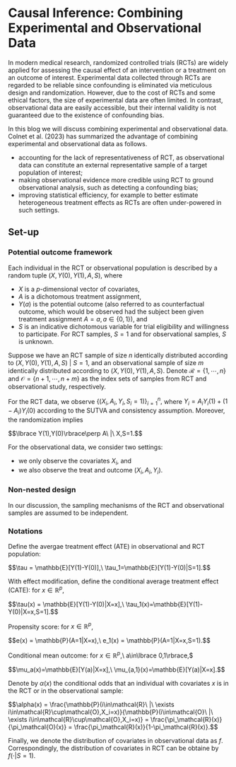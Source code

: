 # Causal Inference: Combining Experimental and Observational Data
In modern medical research, randomized controlled trials (RCTs) are widely applied for assessing the causal effect of an intervention or a treatment on an outcome of interest. Experimental data collected through RCTs are regarded to be reliable since confounding is eliminated via meticulous design and randomization. However, due to the cost of RCTs and some ethical factors, the size of experimental data are often limited. In contrast, observational data are easily accessible, but their internal validity is not guaranteed due to the existence of confounding bias.

In this blog we will discuss combining experimental and observational data. Colnet et al. (2023) has summarized the advantage of combining experimental and observational data as follows.
+ accounting for the lack of representativeness of RCT, as observational data can constitute an external representative sample of a target population of interest;
+ making observational evidence more credible using RCT to ground observational analysis, such as detecting a confounding bias;
+ improving statistical efficiency, for example to better estimate heterogeneous treatment effects as RCTs are often under-powered in such settings.

## Set-up
### Potential outcome framework
Each individual in the RCT or observational population is described by a random tuple $(X, Y(0), Y(1), A, S),$ where
+ $X$ is a $p$-dimensional vector of covariates,
+ $A$ is a dichotomous treatment assignment,
+ $Y(a)$ is the potential outcome (also referred to as counterfactual outcome, which would be observed had the subject been given treatment assignment $A=a,a\in\lbrace 0,1\rbrace$), and
+ $S$ is an indicative dichotomous variable for trial eligibility and willingness to participate. For RCT samples, $S=1$ and for observational samples, $S$ is unknown.

Suppose we have an RCT sample of size $n$ identically distributed according to $(X,Y(0),Y(1),A,S)\ \vert\ S=1,$ and an observational sample of size $m$ identically distributed according to $(X,Y(0),Y(1),A,S).$ Denote $\mathcal{R}=\lbrace 1,\cdots,n\rbrace$ and $\mathcal{O}=\lbrace n+1,\cdots,n+m\rbrace$ as the index sets of samples from RCT and observational study, respectively.

For the RCT data, we observe $\lbrace(X_i,A_i,Y_i,S_i=1)\rbrace_{i=1}^n,$ where $Y_i=A_iY_i(1) + (1-A_i)Y_i(0)$ according to the SUTVA and consistency assumption. Moreover, the randomization implies
<p>
  $$\lbrace Y(1),Y(0)\rbrace\perp A\ |\ X,S=1.$$
</p>

For the observational data, we consider two settings:
+ we only observe the covariates $X_i$, and
+ we also observe the treat and outcome $(X_i,A_i,Y_i)$.

### Non-nested design
In our discussion, the sampling mechanisms of the RCT and observational samples are assumed to be independent.

### Notations
Define the avergae treatment effect (ATE) in observational and RCT population:
<p>
  $$\tau = \mathbb{E}[Y(1)-Y(0)],\ \tau_1=\mathbb{E}[Y(1)-Y(0)|S=1].$$
</p>

With effect modification, define the conditional average treatment effect (CATE): for $x\in\mathbb{R}^p$,
<p>
  $$\tau(x) = \mathbb{E}[Y(1)-Y(0)|X=x],\ \tau_1(x)=\mathbb{E}[Y(1)-Y(0)|X=x,S=1].$$
</p>

Propensity score: for $x\in\mathbb{R}^p$,
<p>
  $$e(x) = \mathbb{P}(A=1|X=x),\ e_1(x) = \mathbb{P}(A=1|X=x,S=1).$$
</p>

Conditional mean outcome: for $x\in\mathbb{R}^p$,\ a\in\lbrace 0,1\rbrace,$
<p>
  $$\mu_a(x)=\mathbb{E}[Y(a)|X=x],\ \mu_{a,1}(x)=\mathbb{E}[Y(a)|X=x].$$
</p>

Denote by $\alpha(x)$ the conditional odds that an individual with covariates $x$ is in the RCT or in the observational sample:
<p>
  $$\alpha(x) = \frac{\mathbb{P}(i\in\mathcal{R}\ |\ \exists i\in\mathcal{R}\cup\mathcal{O},X_i=x)}{\mathbb{P}(i\in\mathcal{O}\ |\ \exists i\in\mathcal{R}\cup\mathcal{O},X_i=x)} = \frac{\pi_\mathcal{R}(x)}{\pi_\mathcal{O}(x)} = \frac{\pi_\mathcal{R}(x)}{1-\pi_\mathcal{R}(x)}.$$
</p>

Finally, we denote the distribution of covariates in observational data as $f.$ Correspondingly, the distribution of covariates in RCT can be obtaine by $f(\cdot\vert S=1).$

